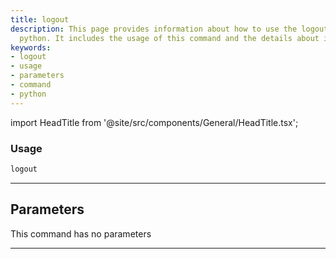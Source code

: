 ```yaml
---
title: logout
description: This page provides information about how to use the logout command in
  python. It includes the usage of this command and the details about its parameters.
keywords:
- logout
- usage
- parameters
- command
- python
---
```


import HeadTitle from '@site/src/components/General/HeadTitle.tsx';

<HeadTitle title="portfolio/degiro/logout /brokers - Reference | OpenBB Terminal Docs" />



### Usage

```python
logout
```

---

## Parameters

This command has no parameters


---
